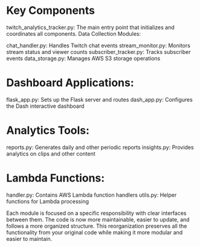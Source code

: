 # Key Components

twitch_analytics_tracker.py: The main entry point that initializes and coordinates all components.
Data Collection Modules:

chat_handler.py: Handles Twitch chat events
stream_monitor.py: Monitors stream status and viewer counts
subscriber_tracker.py: Tracks subscriber events
data_storage.py: Manages AWS S3 storage operations


# Dashboard Applications:

flask_app.py: Sets up the Flask server and routes
dash_app.py: Configures the Dash interactive dashboard


# Analytics Tools:

reports.py: Generates daily and other periodic reports
insights.py: Provides analytics on clips and other content


# Lambda Functions:

handler.py: Contains AWS Lambda function handlers
utils.py: Helper functions for Lambda processing



Each module is focused on a specific responsibility with clear interfaces between them. The code is now more maintainable, easier to update, and follows a more organized structure.
This reorganization preserves all the functionality from your original code while making it more modular and easier to maintain.              